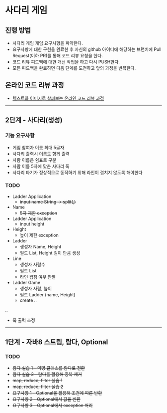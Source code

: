 # 사다리 게임
## 진행 방법
* 사다리 게임 게임 요구사항을 파악한다.
* 요구사항에 대한 구현을 완료한 후 자신의 github 아이디에 해당하는 브랜치에 Pull Request(이하 PR)를 통해 코드 리뷰 요청을 한다.
* 코드 리뷰 피드백에 대한 개선 작업을 하고 다시 PUSH한다.
* 모든 피드백을 완료하면 다음 단계를 도전하고 앞의 과정을 반복한다.

## 온라인 코드 리뷰 과정
* [텍스트와 이미지로 살펴보는 온라인 코드 리뷰 과정](https://github.com/nextstep-step/nextstep-docs/tree/master/codereview)

---
## 2단계 - 사다리(생성)
### 기능 요구사항 
- 게임 참여자 이름 최대 5글자 
- 사다리 출력시 이름도 함께 출력
- 사람 이름은 쉼표로 구분
- 사람 이름 5자에 맞춘 사다리 폭
- 사다리 타기가 정상적으로 동작하기 위해 라인이 겹치지 않도록 해야한다

### TODO
- Ladder Application
  - ~~input name String -> split(,)~~
- Name
  - ~~5자 제한 exception~~
- Ladder Application
    - input height
- Height
  - 높이 제한 exception
- Ladder
  - 생성자 Name, Height
  - 필드 List<Line>, Height 길이 만큼 생성
- Line
  - 생성자 사람수 
  - 필드 List<Boolean>
  - 라인 겹침 여부 판별
- Ladder Game
  - 생성자 사람, 높이 
  - 필드 Ladder (name, Height)
  - create .. 
  
..
- 폭 출력 조정

---
## 1단계 - 자바8 스트림, 람다, Optional
### TODO
- ~~람다 실습 1 - 익명 클래스를 람다로 전환~~
- ~~람다 실습 2 - 람다를 활용해 중복 제거~~
- ~~map, reduce, filter 실습 1~~
- ~~map, reduce, filter 실습 2~~
- ~~요구사항 1 - Optional을 활용해 조건에 따른 반환~~
- ~~요구사항 2 - Optional에서 값을 반환~~
- ~~요구사항 3 - Optional에서 exception 처리~~